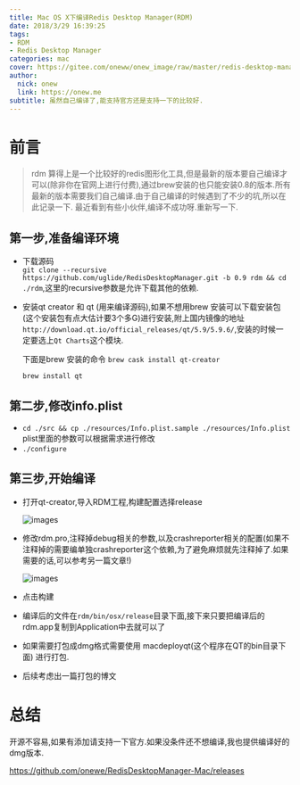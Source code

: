 ```yaml
---
title: Mac OS X下编译Redis Desktop Manager(RDM)
date: 2018/3/29 16:39:25
tags:
- RDM
- Redis Desktop Manager
categories: mac
cover: https://gitee.com/oneww/onew_image/raw/master/redis-desktop-manager-cover.jpg
author: 
  nick: onew
  link: https://onew.me
subtitle: 虽然自己编译了,能支持官方还是支持一下的比较好.
---
```


# 前言

> rdm 算得上是一个比较好的redis图形化工具,但是最新的版本要自己编译才可以(除非你在官网上进行付费),通过brew安装的也只能安装0.8的版本.所有最新的版本需要我们自己编译.由于自己编译的时候遇到了不少的坑,所以在此记录一下. 最近看到有些小伙伴,编译不成功呀.重新写一下.

## 第一步,准备编译环境
- 下载源码  
  `git clone --recursive https://github.com/uglide/RedisDesktopManager.git -b 0.9 rdm && cd ./rdm`,这里的recursive参数是允许下载其他的依赖.

- 安装qt creator 和 qt (用来编译源码),如果不想用brew 安装可以下载安装包(这个安装包有点大估计要3个多G)进行安装,附上国内镜像的地址`http://download.qt.io/official_releases/qt/5.9/5.9.6/`,安装的时候一定要选上`Qt Charts`这个模块.

  下面是brew 安装的命令 
  `brew cask install qt-creator`

  `brew install qt`

## 第二步,修改info.plist
- `cd ./src && cp ./resources/Info.plist.sample ./resources/Info.plist`  plist里面的参数可以根据需求进行修改
- `./configure`

## 第三步,开始编译
- 打开qt-creator,导入RDM工程,构建配置选择release

  ![images](https://gitee.com/oneww/onew_image/raw/master/mac_rdm_build.png)

- 修改rdm.pro,注释掉debug相关的参数,以及crashreporter相关的配置(如果不注释掉的需要编单独crashreporter这个依赖,为了避免麻烦就先注释掉了.如果需要的话,可以参考另一篇文章!)

  ![images](https://gitee.com/oneww/onew_image/raw/master/mac_rdm_pro.png)

- 点击构建

- 编译后的文件在`rdm/bin/osx/release`目录下面,接下来只要把编译后的rdm.app复制到Application中去就可以了

- 如果需要打包成dmg格式需要使用 macdeployqt(这个程序在QT的bin目录下面) 进行打包.

- 后续考虑出一篇打包的博文

# 总结

开源不容易,如果有添加请支持一下官方.如果没条件还不想编译,我也提供编译好的dmg版本.

https://github.com/onewe/RedisDesktopManager-Mac/releases
